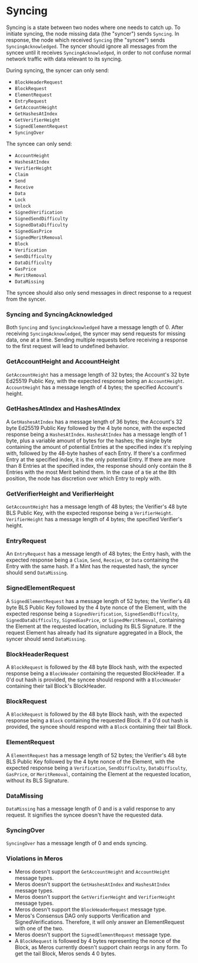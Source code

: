 # Syncing

Syncing is a state between two nodes where one needs to catch up. To initiate syncing, the node missing data (the "syncer") sends `Syncing`. In response, the node which received `Syncing` (the "syncee") sends `SyncingAcknowledged`. The syncer should ignore all messages from the syncee until it receives `SyncingAcknowledged`, in order to not confuse normal network traffic with data relevant to its syncing.

During syncing, the syncer can only send:

- `BlockHeaderRequest`
- `BlockRequest`
- `ElementRequest`
- `EntryRequest`
- `GetAccountHeight`
- `GetHashesAtIndex`
- `GetVerifierHeight`
- `SignedElementRequest`
- `SyncingOver`

The syncee can only send:

- `AccountHeight`
- `HashesAtIndex`
- `VerifierHeight`
- `Claim`
- `Send`
- `Receive`
- `Data`
- `Lock`
- `Unlock`
- `SignedVerification`
- `SignedSendDifficulty`
- `SignedDataDifficulty`
- `SignedGasPrice`
- `SignedMeritRemoval`
- `Block`
- `Verification`
- `SendDifficulty`
- `DataDifficulty`
- `GasPrice`
- `MeritRemoval`
- `DataMissing`

The syncee should also only send messages in direct response to a request from the syncer.

### Syncing and SyncingAcknowledged

Both `Syncing` and `SyncingAcknowledged` have a message length of 0. After receiving `SyncingAcknowledged`, the syncer may send requests for missing data, one at a time. Sending multiple requests before receiving a response to the first request will lead to undefined behavior.

### GetAccountHeight and AccountHeight

`GetAccountHeight` has a message length of 32 bytes; the Account's 32 byte Ed25519 Public Key, with the expected response being an `AccountHeight`. `AccountHeight` has a message length of 4 bytes; the specified Account's height.

### GetHashesAtIndex and HashesAtIndex

A `GetHashesAtIndex` has a message length of 36 bytes; the Account's 32 byte Ed25519 Public Key followed by the 4 byte nonce, with the expected response being a `HashesAtIndex`. `HashesAtIndex` has a message length of 1 byte, plus a variable amount of bytes for the hashes; the single byte containing the amount of potential Entries at the specified index it's replying with, followed by the 48-byte hashes of each Entry. If there's a confirmed Entry at the specified index, it is the only potential Entry. If there are more than 8 Entries at the specified index, the response should only contain the 8 Entries with the most Merit behind them. In the case of a tie at the 8th position, the node has discretion over which Entry to reply with.

### GetVerifierHeight and VerifierHeight

`GetAccountHeight` has a message length of 48 bytes; the Verifier's 48 byte BLS Public Key, with the expected response being a `VerifierHeight`. `VerifierHeight` has a message length of 4 bytes; the specified Verifier's height.

### EntryRequest

An `EntryRequest` has a message length of 48 bytes; the Entry hash, with the expected response being a `Claim`, `Send`, `Receive`, or `Data` containing the Entry with the same hash. If a Mint has the requested hash, the syncer should send `DataMissing`.

### SignedElementRequest

A `SignedElementRequest` has a message length of 52 bytes; the Verifier's 48 byte BLS Public Key followed by the 4 byte nonce of the Element, with the expected response being a `SignedVerification`, `SignedSendDifficulty`, `SignedDataDifficulty`, `SignedGasPrice`, or `SignedMeritRemoval`, containing the Element at the requested location, including its BLS Signature. If the request Element has already had its signature aggregated in a Block, the syncer should send `DataMissing`.

### BlockHeaderRequest

A `BlockRequest` is followed by the 48 byte Block hash, with the expected response being a `BlockHeader` containing the requested BlockHeader. If a 0'd out hash is provided, the syncee should respond with a `BlockHeader` containing their tail Block's BlockHeader.

### BlockRequest

A `BlockRequest` is followed by the 48 byte Block hash, with the expected response being a `Block` containing the requested Block. If a 0'd out hash is provided, the syncee should respond with a `Block` containing their tail Block.

### ElementRequest

A `ElementRequest` has a message length of 52 bytes; the Verifier's 48 byte BLS Public Key followed by the 4 byte nonce of the Element, with the expected response being a `Verification`, `SendDifficulty`, `DataDifficulty`, `GasPrice`, or `MeritRemoval`, containing the Element at the requested location, without its BLS Signature.

### DataMissing

`DataMissing` has a message length of 0 and is a valid response to any request. It signifies the syncee doesn't have the requested data.

### SyncingOver

`SyncingOver` has a message length of 0 and ends syncing.

### Violations in Meros

- Meros doesn't support the `GetAccountHeight` and `AccountHeight` message types.
- Meros doesn't support the `GetHashesAtIndex` and `HashesAtIndex` message types.
- Meros doesn't support the `GetVerifierHeight` and `VerifierHeight` message types.
- Meros doesn't support the `BlockHeaderRequest` message type.
- Meros's Consensus DAG only supports Verification and SignedVerifications. Therefore, it will only answer an ElementRequest with one of the two.
- Meros doesn't support the `SignedElementRequest` message type.
- A `BlockRequest` is followed by 4 bytes representing the nonce of the Block, as Meros currently doesn't support chain reorgs in any form. To get the tail Block, Meros sends 4 0 bytes.
